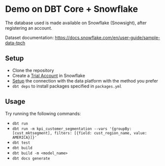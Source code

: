 # Demo on DBT Core + Snowflake

The database used is made available on Snowflake (Snowsight), after registering an account.

Dataset documentation: https://docs.snowflake.com/en/user-guide/sample-data-tpch

## Setup
* Clone the repository
* Create a [Trial Account](https://signup.snowflake.com/) in Snowflake
* [Setup](https://docs.getdbt.com/docs/core/connect-data-platform/snowflake-setup) the connection with the data platform
  with the method you prefer
* `dbt deps` to install packages specified in `packages.yml`

## Usage

Try running the following commands:
- `dbt run`
- `dbt run -m kpi_customer_segmentation --vars '{groupBy: [cust_mktsegment], filters: [{field: cust_region_name, value: AMERICA}]}'`
- `dbt test`
- `dbt build`
- `dbt build -m <model_name>`
- `dbt docs generate`